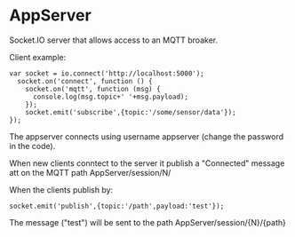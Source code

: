 AppServer
===========

Socket.IO server that allows access to an MQTT broaker. 

Client example:

    var socket = io.connect('http://localhost:5000');
      socket.on('connect', function () {
        socket.on('mqtt', function (msg) {
          console.log(msg.topic+' '+msg.payload);
        });
        socket.emit('subscribe',{topic:'/some/sensor/data'});
    }); 

 

The appserver connects using username appserver (change the password in the code).

When new clients conntect to the server it publish a "Connected" message att on the MQTT path AppServer/session/N/

When the clients publish by:

    socket.emit('publish',{topic:'/path',payload:'test'});

The message ("test") will be sent to the path AppServer/session/{N}/{path} 


